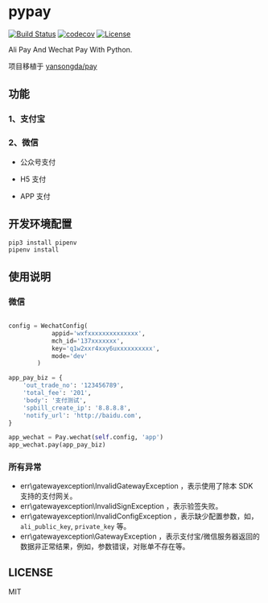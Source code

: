 # pypay
[![Build Status](https://travis-ci.org/huangxingx/pypay.svg?branch=master)](https://travis-ci.org/huangxingx/pypay)
[![codecov](https://codecov.io/gh/huangxingx/pypay/branch/master/graph/badge.svg)](https://codecov.io/gh/huangxingx/pypay)
[![License](https://img.shields.io/github/license/mashape/apistatus.svg)](https://github.com/huangxingx/pypay/blob/master/LICENSE)

 Ali Pay And Wechat Pay With Python.

 项目移植于 [yansongda/pay](https://github.com/yansongda/pay)

## 功能
### 1、支付宝
<!-- - 电脑支付  -->
<!-- - 手机网站支付 -->
<!-- - APP 支付 -->
<!-- - 刷卡支付 -->
<!-- - 扫码支付 -->
<!-- - 账户转账 -->
<!-- - 小程序支付 -->

### 2、微信
 - 公众号支付
<!-- - 小程序支付 -->
 - H5 支付
<!-- - 扫码支付 -->
<!-- - 刷卡支付 -->
- APP 支付
<!-- - 企业付款 -->
<!-- - 普通红包 -->
<!-- - 分裂红包 -->

## 开发环境配置
```shell
pip3 install pipenv
pipenv install
```

## 使用说明

### 微信
```python

config = WechatConfig(
            appid='wxfxxxxxxxxxxxxxx',
            mch_id='137xxxxxxx',
            key='q1w2xxr4xxy6uxxxxxxxxxx',
            mode='dev'
        )

app_pay_biz = {
    'out_trade_no': '123456789',
    'total_fee': '201',
    'body': '支付测试',
    'spbill_create_ip': '8.8.8.8',
    'notify_url': 'http://baidu.com',
}

app_wechat = Pay.wechat(self.config, 'app')
app_wechat.pay(app_pay_biz)

```



### 所有异常

* err\gatewayexception\InvalidGatewayException ，表示使用了除本 SDK 支持的支付网关。
* err\gatewayexception\InvalidSignException ，表示验签失败。
* err\gatewayexception\InvalidConfigException ，表示缺少配置参数，如，`ali_public_key`, `private_key` 等。
* err\gatewayexception\GatewayException ，表示支付宝/微信服务器返回的数据非正常结果，例如，参数错误，对账单不存在等。


## LICENSE
MIT
